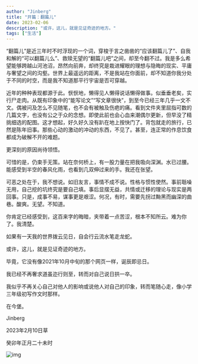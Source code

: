 ```yaml
---
author: "Jinberg"
title: "开篇：翻篇儿"
date: 2023-02-06
description: "或许，这儿，就是见证奇迹的地方。"
tags: ["生活"]
---
```


“翻篇儿”是近三年时不时浮现的一个词，穿梭于言之凿凿的“应该翻篇儿了”、自我和解的“可以翻篇儿么”、救赎无望的“翻篇儿吧”之间，却至今翻不过。我是多么希望能够跨越山河池沼，昂然向前奔，却终究是栽进耀眼的理想与隐晦的现实、平庸与奢望之间的沟壑。世界上最遥远的距离，不是我站在你面前，却不知道你我分处于不同的时空，而是我不知道那平行宇宙是否可穿越。

近年的种种表现都源于此。恹恹地，懒得见人懒得说话懒得做事。似垂垂老矣，实行尸走肉。从既有印象中的“能写论文”“写文章很快”，到至今已经三年几乎一文不文。偶被问及怎么不见随笔，也不会有被触及伤疤的痛。看到文件夹里屈指可数的几篇文字，也没有公之于众的念想。即使此前也会心血来潮偶尔更新，但早没了精挑细选的配图。这才想起，好久好久没有趴在地上按快门了。背包就走的旅行，已然是陈年旧事。那些心动的激动的冲动的东西，不见了。甚至，连正常的作息饮食都成为破解不开的难题。

更深刻的原因尚待领悟。

可惜的是，仍束手无策。站在奈何桥上，有一股力量在把我吸向深渊。水已过腰。能感受到半空的春风化雨，也看到几双伸过来的手。我还在张望。

可恶之处在于，我不想说。如旧友言，事情不成不说。性格与惯性使然。事前聒噪无用，自己挖的坑终究是要自己填。事后显摆无益，共情或迁移的理论与现实是两回事。只是，成事不易，谋事更是艰涩。何况，有时，需要先拐过黝黑而幽深的曲巷。酸爽。无望。不知道。

你肯定已经感受到，这百来字的晦暗，夹带着一点苦涩，根本不知所云。难为你了。我清楚。

如果有一天我的世界拨云见日，自会行云流水笔走龙蛇。

或许，这儿，就是见证奇迹的地方。

毕竟，它没有像2021年10月中旬的那个网页一样，诞辰即忌日。

我已经不再奢求道虽迩行则至，转而对自己说日拱一卒。

我似乎不再关心自己对他人的影响或说他人对自己的印象，转而笔随心走，像小学三年级初写作文时那样。

在今堡。

Jinberg


2023年2月10日草


癸卯年正月二十未时


![img](/images/20200210.webp "仙居")
